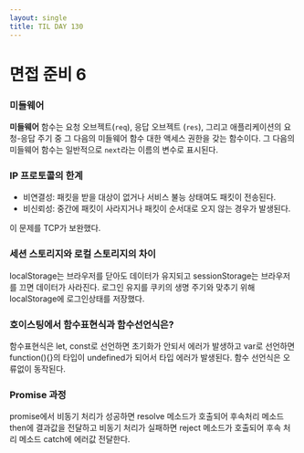 ```yaml
---
layout: single
title: TIL DAY 130
---
```




# 면접 준비 6

### 미들웨어

**미들웨어** 함수는 요청 오브젝트(`req`), 응답 오브젝트 (`res`), 그리고 애플리케이션의 요청-응답 주기 중 그 다음의 미들웨어 함수 대한 액세스 권한을 갖는 함수이다. 그 다음의 미들웨어 함수는 일반적으로 `next`라는 이름의 변수로 표시된다.

### IP 프로토콜의 한계

- 비연결성: 패킷을 받을 대상이 없거나 서비스 불능 상태여도 패킷이 전송된다.
- 비신뢰성: 중간에 패킷이 사라지거나 패킷이 순서대로 오지 않는 경우가 발생된다.

이 문제를 TCP가 보완했다.

### 세션 스토리지와 로컬 스토리지의 차이

localStorage는 브라우저를 닫아도 데이터가 유지되고 sessionStorage는 브라우저를 끄면 데이터가 사라진다. 로그인 유지를 쿠키의 생명 주기와 맞추기 위해 localStorage에 로그인상태를 저장했다.

### 호이스팅에서 함수표현식과 함수선언식은?

함수표현식은 let, const로 선언하면 초기화가 안되서 에러가 발생하고 var로 선언하면 function(){}의 타입이 undefined가 되어서 타입 에러가 발생된다. 함수 선언식은 오류없이 동작된다.

### Promise 과정

promise에서 비동기 처리가 성공하면 resolve 메소드가 호출되어 후속처리 메소드 then에 결과값을 전달하고 비동기 처리가 실패하면 reject 메소드가 호출되어 후속 처리 메소드 catch에 에러값 전달한다.